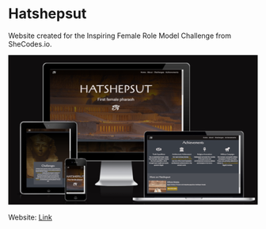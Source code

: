# Hatshepsut

Website created for the Inspiring Female Role Model Challenge from SheCodes.io.

![Website Image](/images/responsive-screens.png)

Website: [Link](https://shiimymy.github.io/Female-Role-Model-Hatshepsut/)
